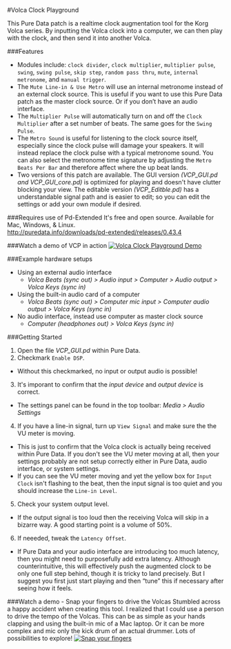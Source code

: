 #Volca Clock Playground

This Pure Data patch is a realtime clock augmentation tool for the Korg Volca series. By inputting the Volca clock into a computer, we can then play with the clock, and then send it into another Volca.

###Features
- Modules include: `clock divider`, `clock multiplier`, `multiplier pulse`, `swing`, `swing pulse`, `skip step`, `random pass thru`, `mute`, `internal metronome`, and `manual trigger`.
- The `Mute Line-in & Use Metro` will use an internal metronome instead of an external clock source. This is useful if you want to use this Pure Data patch as the master clock source. Or if you don’t have an audio interface.
- The `Multiplier Pulse` will automatically turn on and off the `Clock Multiplier` after a set number of beats. The same goes for the `Swing Pulse`.
- The `Metro Sound` is useful for listening to the clock source itself, especially since the clock pulse will damage your speakers. It will instead replace the clock pulse with a typical metronome sound. You can also select the metronome time signature by adjusting the `Metro Beats Per Bar` and therefore affect where the up beat lands.
- Two versions of this patch are available. The GUI version *(VCP_GUI.pd and VCP_GUI_core.pd)* is optimized for playing and doesn't have clutter blocking your view. The editable version *(VCP_Editble.pd)* has a understandable signal path and is easier to edit; so you can edit the settings or add your own module if desired.

###Requires use of Pd-Extended
It's free and open source. Available for Mac, Windows, & Linux.<br>
http://puredata.info/downloads/pd-extended/releases/0.43.4

###Watch a demo of VCP in action
[![Volca Clock Playground Demo](https://img.youtube.com/vi/D63YXrjken0/0.jpg)](https://www.youtube.com/watch?v=D63YXrjken0)

###Example hardware setups
- Using an external audio interface
  - *Volca Beats (sync out) > Audio input > Computer > Audio output > Volca Keys (sync in)*
- Using the built-in audio card of a computer
  - *Volca Beats (sync out) > Computer mic input > Computer audio output > Volca Keys (sync in)*
- No audio interface, instead use computer as master clock source
  - *Computer (headphones out) > Volca Keys (sync in)*

###Getting Started
1. Open the file *VCP_GUI.pd* within Pure Data.
2. Checkmark `Enable DSP`.
  - Without this checkmarked, no input or output audio is possible!
3. It's imporant to confirm that the *input device* and *output device* is correct.
  - The settings panel can be found in the top toolbar: *Media > Audio Settings*
4. If you have a line-in signal, turn up `View Signal` and make sure the the VU meter is moving.
  - This is just to confirm that the Volca clock is actually being received within Pure Data. If you don't see the VU meter moving at all, then your settings probably are not setup correctly either in Pure Data, audio interface, or system settings. 
  - If you can see the VU meter moving and yet the yellow box for `Input Clock` isn't flashing to the beat, then the input signal is too quiet and you should increase the `Line-in Level`.
5. Check your system output level.
  - If the output signal is too loud then the receiving Volca will skip in a bizarre way. A good starting point is a volume of 50%.
6. If neeeded, tweak the `Latency Offset`.
  - If Pure Data and your audio interface are introducing too much latency, then you might need to purposefully add extra latency. Although counterintuitive, this will effectively push the augmented clock to be only one full step behind, though it is tricky to land precisely. But I suggest you first just start playing and then “tune” this if necessary after seeing how it feels.

###Watch a demo - Snap your fingers to drive the Volcas
Stumbled across a happy accident when creating this tool.  I realized that I could use a person to drive the tempo of the Volcas. This can be as simple as your hands clapping and using the built-in mic of a Mac laptop. Or it can be more complex and mic only the kick drum of an actual drummer. Lots of possibilities to explore!
[![Snap your fingers](https://img.youtube.com/vi/7tdasezAuxI/0.jpg)](https://www.youtube.com/watch?v=7tdasezAuxI)
